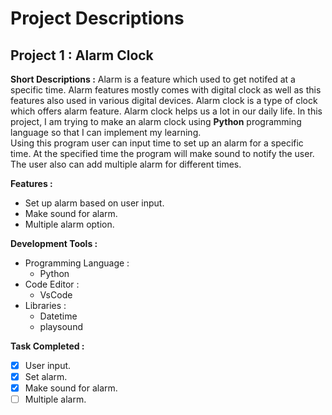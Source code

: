 # Project Descriptions
## Project 1 : Alarm Clock

**Short Descriptions :** Alarm is a feature which used to get notifed at a specific time. Alarm features mostly comes with digital clock as well as this features also used in various digital devices. Alarm clock is a type of clock which offers alarm feature. Alarm clock helps us a lot in our daily life. In this project, I am trying to make an alarm clock using **Python** programming language so that I can implement my learning.<br>Using this program user can input time to set up an alarm for a specific time. At the specified time the program will make sound to notify the user. The user also can add multiple alarm for different times.

**Features :**
- Set up alarm based on user input.
- Make sound for alarm.
- Multiple alarm option.

**Development Tools :**
+ Programming Language : 
  - Python 
+ Code Editor : 
  - VsCode
+ Libraries :
  - Datetime
  - playsound

**Task Completed :**
- [x] User input.
- [x] Set alarm.
- [x] Make sound for alarm.
- [ ] Multiple alarm.
